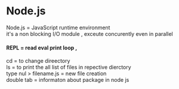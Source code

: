 # Node.js
Node.js = JavaScript runtime environment  
it's a non blocking I/O module , exceute concurently even in parallel 
#### REPL = read eval print loop , 
cd = to change direectory 
<br>
ls = to print the all list of files in repective dierctory 
<br>
type nul > filename.js = new file creation 
<br>
double tab  = informaton about package in node js 

